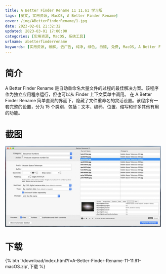 ```yaml
---
title: A Better Finder Rename 11 11.61 学习版
tags: [英文, 实用资源, MacOS, A Better Finder Rename]
cover: /img/ABetterFinderRename/1.jpg
date: 2023-02-01 21:32:32
updated: 2023-03-01 17:00:00
categories: [实用资源, MacOS, 系统工具]
urlname: abetterfinderrename
keywords: [实用资源, 破解, 去广告, 纯净, 绿色, 白嫖, 免费, MacOS, A Better Finder Rename]
---
```


# 简介

A Better Finder Rename 是自动重命名大量文件的过程的最佳解决方案。该程序作为独立应用程序运行，但也可以从 Finder 上下文菜单中调用。
在 A Better Finder Rename 简单直观的界面下，隐藏了文件重命名的灵活设置。该程序有一套完整的设置，分为 15 个类别，包括：文本、编码、位置、缩写和许多其他有用的功能。

# 截图

![](/img/ABetterFinderRename/2.png)

# 下载

{% btn '/download/index.html?f=A-Better-Finder-Rename-11-11.61-macOS.zip',下载 %}
